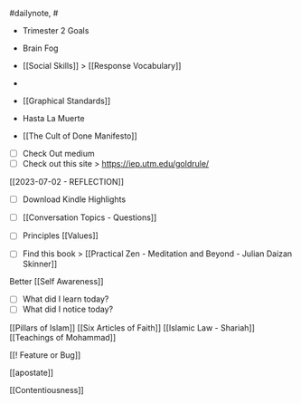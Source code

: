 #dailynote, #
- Trimester 2 Goals
- Brain Fog 
- [[Social Skills]] > [[Response Vocabulary]]
- 
- [[Graphical Standards]]
- Hasta La Muerte

- [[The Cult of Done Manifesto]]
- [ ] Check Out medium
- [ ] Check out this site > https://iep.utm.edu/goldrule/

[[2023-07-02 - REFLECTION]]
- [ ] Download Kindle Highlights
- [ ] [[Conversation Topics - Questions]]
- [ ] Principles [[Values]]
- [ ] Find this book > [[Practical Zen - Meditation and Beyond - Julian Daizan Skinner]]


Better [[Self Awareness]]
- [ ] What did I learn today?
- [ ] What did I notice today?

[[Pillars of Islam]]
[[Six Articles of Faith]]
[[Islamic Law - Shariah]]
[[Teachings of Mohammad]]

[[! Feature or Bug]]

[[apostate]]

[[Contentiousness]]

